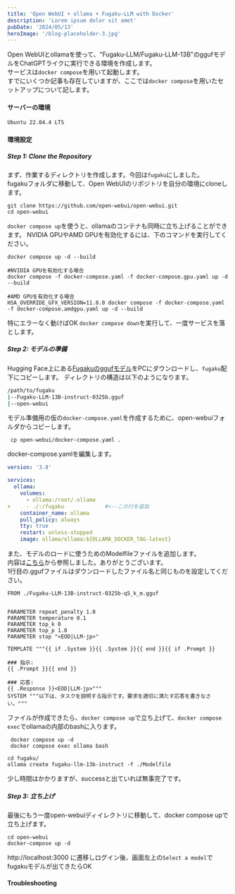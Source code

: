 ```yaml
---
title: 'Open WebUI + ollama + Fugaku-LLM with Docker'
description: 'Lorem ipsum dolor sit amet'
pubDate: '2024/05/13'
heroImage: '/blog-placeholder-3.jpg'
---
```


Open WebUIとollamaを使って、"Fugaku-LLM/Fugaku-LLM-13B"のggufモデルをChatGPTライクに実行できる環境を作成します。  
サービスは`docker compose`を用いて起動します。  
すでにいくつか記事も存在していますが、ここでは`docker compose`を用いたセットアップについて記します。


#### サーバーの環境

```bash
Ubuntu 22.04.4 LTS
```
  

#### 環境設定

##### Step 1: Clone the Repository
まず、作業するディレクトリを作成します。今回は`fugaku`にしました。  
fugakuフォルダに移動して、Open WebUIのリポジトリを自分の環境にcloneします。

```bash:/fugaku
git clone https://github.com/open-webui/open-webui.git
cd open-webui
```
`docker compose up`を使うと、ollamaのコンテナも同時に立ち上げることができます。
NVIDIA GPUやAMD GPUを有効化するには、下のコマンドを実行してください。

```bash:/fugaku/open-webui
docker compose up -d --build

#NVIDIA GPUを有効化する場合
docker compose -f docker-compose.yaml -f docker-compose.gpu.yaml up -d --build

#AMD GPUを有効化する場合
HSA_OVERRIDE_GFX_VERSION=11.0.0 docker compose -f docker-compose.yaml -f docker-compose.amdgpu.yaml up -d --build
```
特にエラーなく動けばOK
`docker compose down`を実行して、一度サービスを落とします。

##### Step 2: モデルの準備
Hugging Face上にある[Fugakuのggufモデル](https://huggingface.co/Fugaku-LLM/Fugaku-LLM-13B-instruct-gguf/tree/main)をPCにダウンロードし、`fugaku`配下にコピーします。
ディレクトリの構造は以下のようになります。
```bash
/path/to/fugaku
|--Fugaku-LLM-13B-instruct-0325b.gguf
|--open-webui
```

モデル準備用の仮の`docker-compose.yaml`を作成するために、open-webuiフォルダからコピーします。

```bash:/fugaku
 cp open-webui/docker-compose.yaml .
```

docker-compose.yamlを編集します。

```diff:docker-compose.yaml
version: '3.8'

services:
  ollama:
    volumes:
      - ollama:/root/.ollama
+     - ./:/fugaku             #<--この行を追加
    container_name: ollama
    pull_policy: always
    tty: true
    restart: unless-stopped
    image: ollama/ollama:${OLLAMA_DOCKER_TAG-latest}
```
また、モデルのロードに使うためのModelfileファイルを追加します。  
内容は[こちら](https://zenn.dev/hellorusk/articles/94bf32ea09ba26)から参照しました。ありがとうございます。  
1行目の.ggufファイルはダウンロードしたファイル名と同じものを設定してください。

```Modelfile
FROM ./Fugaku-LLM-13B-instruct-0325b-q5_k_m.gguf


PARAMETER repeat_penalty 1.0
PARAMETER temperature 0.1
PARAMETER top_k 0
PARAMETER top_p 1.0
PARAMETER stop "<EOD|LLM-jp>"

TEMPLATE """{{ if .System }}{{ .System }}{{ end }}{{ if .Prompt }}

### 指示:
{{ .Prompt }}{{ end }}

### 応答:
{{ .Response }}<EOD|LLM-jp>"""
SYSTEM """以下は、タスクを説明する指示です。要求を適切に満たす応答を書きなさい。"""
```

ファイルが作成できたら、`docker compose up`で立ち上げて、`docker compose exec`でollamaの内部のbashに入ります。

```bash:/fugaku
 docker compose up -d
 docker compose exec ollama bash
```

```bash:ollama内のbash
cd fugaku/
ollama create fugaku-llm-13b-instruct -f ./Modelfile
```
少し時間はかかりますが、successと出ていれば無事完了です。

##### Step 3: 立ち上げ
最後にもう一度open-webuiディイレクトリに移動して、docker compose upで立ち上げます。
```bash:/fugaku
cd open-webui
docker-compose up -d
```
http://localhost:3000 に遷移しログイン後、画面左上の`Select a model`でfugakuモデルが出てきたらOK


#### Troubleshooting
